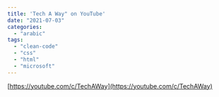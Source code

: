 ```yaml
---
title: 'Tech A Way" on YouTube'
date: "2021-07-03"
categories:
  - "arabic"
tags:
  - "clean-code"
  - "css"
  - "html"
  - "microsoft"
---
```


[https://youtube.com/c/TechAWay](https://youtube.com/c/TechAWay)
